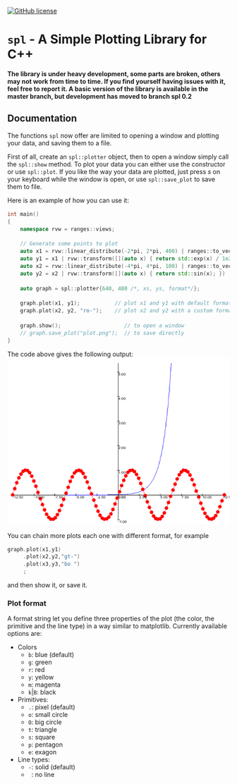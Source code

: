[![GitHub license](https://img.shields.io/badge/license-MIT-blue.svg?maxAge=3600)](./LICENSE.md)

# `spl` - A Simple Plotting Library for C++

**The library is under heavy development, some parts are broken, others may not work from time to time.
If you find yourself having issues with it, feel free to report it.
A basic version of the library is available in the master branch, but development has moved to branch spl 0.2**


## Documentation

The functions `spl` now offer are limited to opening a window and plotting your data, and saving them to a file.

First of all, create an `spl::plotter` object, then to open a window simply call the `spl::show` method.
To plot your data you can either use the constructor or use `spl::plot`.
If you like the way your data are plotted, just press *s* on your keyboard while the window is open, or use `spl::save_plot` to save them to file.

Here is an example of how you can use it:

```cpp
int main()
{
    namespace rvw = ranges::views;

    // Generate some points to plot
    auto x1 = rvw::linear_distribute(-2*pi, 2*pi, 400) | ranges::to_vector;
    auto y1 = x1 | rvw::transform([](auto x) { return std::exp(x) / 1e2; }) | ranges::to_vector;
    auto x2 = rvw::linear_distribute(-4*pi, 4*pi, 100) | ranges::to_vector;
    auto y2 = x2 | rvw::transform([](auto x) { return std::sin(x); }) | ranges::to_vector;

    auto graph = spl::plotter{640, 480 /*, xs, ys, format*/};

    graph.plot(x1, y1);           // plot x1 and y1 with default format
    graph.plot(x2, y2, "ro-");    // plot x2 and y2 with a custom format

    graph.show();                    // to open a window
    // graph.save_plot("plot.png");  // to save directly
}
```
The code above gives the following output:
![example](https://github.com/momokrono/spl/blob/master/plot.png)

You can chain more plots each one with different format, for example
```cpp
graph.plot(x1,y1)
     .plot(x2,y2,"gt-")
     .plot(x3,y3,"bo ")
     ;
```
and then show it, or save it.

### Plot format

A format string let you define three properties of the plot (the color, the primitive and the line
type) in a way similar to matplotlib.
Currently available options are:
- Colors
    + `b`: blue (default)
    + `g`: green
    + `r`: red
    + `y`: yellow
    + `m`: magenta
    + `k`|`B`: black
- Primitives:
    + `.`: pixel (default)
    + `o`: small circle
    + `O`: big circle
    + `t`: triangle
    + `s`: square
    + `p`: pentagon
    + `e`: exagon
- Line types:
    + `-`: solid (default)
    + ` `: no line
